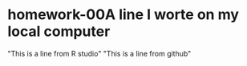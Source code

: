 # homework-00A line I worte on my local computer
"This is a line from R studio"
"This is a line from github"
